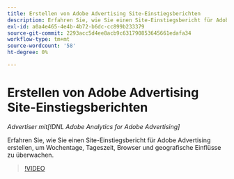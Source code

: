 ```yaml
---
title: Erstellen von Adobe Advertising Site-Einstiegsberichten
description: Erfahren Sie, wie Sie einen Site-Einstiegsbericht für Adobe Advertising erstellen, um Wochentage, Tageszeit, Browser und geografische Einflüsse zu überwachen.
exl-id: a0a4e465-4e4b-4b72-b6dc-cc899b233379
source-git-commit: 2293acc5d4ee8acb9c631790853645661edafa34
workflow-type: tm+mt
source-wordcount: '58'
ht-degree: 0%

---
```


# Erstellen von Adobe Advertising Site-Einstiegsberichten

*Advertiser mit[!DNL Adobe Analytics for Adobe Advertising]*

Erfahren Sie, wie Sie einen Site-Einstiegsbericht für Adobe Advertising erstellen, um Wochentage, Tageszeit, Browser und geografische Einflüsse zu überwachen.

>[!VIDEO](https://video.tv.adobe.com/v/33921)
